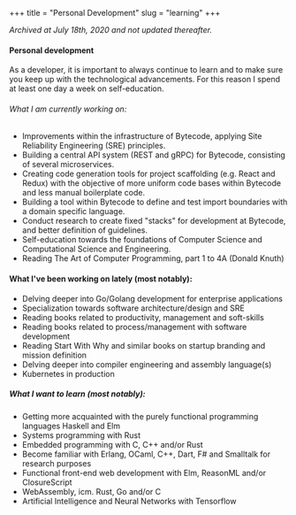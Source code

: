 +++
title = "Personal Development"
slug = "learning"
+++

_Archived at July 18th, 2020 and not updated thereafter._

#### Personal development

As a developer, it is important to always continue to learn and to make sure you keep up with the technological advancements. For this reason I spend at least one day a week on self-education.

###### What I am currently working on:

- Improvements within the infrastructure of Bytecode, applying Site Reliability Engineering (SRE) principles.
- Building a central API system (REST and gRPC) for Bytecode, consisting of several microservices.
- Creating code generation tools for project scaffolding (e.g. React and Redux) with the objective of more uniform code bases within Bytecode and less manual boilerplate code.
- Building a tool within Bytecode to define and test import boundaries with a domain specific language.
- Conduct research to create fixed "stacks" for development at Bytecode, and better definition of guidelines.
- Self-education towards the foundations of Computer Science and Computational Science and Engineering.
- Reading The Art of Computer Programming, part 1 to 4A (Donald Knuth)

#### What I've been working on lately (most notably):

- Delving deeper into Go/Golang development for enterprise applications
- Specialization towards software architecture/design and SRE
- Reading books related to productivity, management and soft-skills
- Reading books related to process/management with software development
- Reading Start With Why and similar books on startup branding and mission definition
- Delving deeper into compiler engineering and assembly language(s)
- Kubernetes in production

##### What I want to learn (most notably):

- Getting more acquainted with the purely functional programming languages Haskell and Elm
- Systems programming with Rust
- Embedded programming with C, C++ and/or Rust
- Become familiar with Erlang, OCaml, C++, Dart, F# and Smalltalk for research purposes
- Functional front-end web development with Elm, ReasonML and/or ClosureScript
- WebAssembly, icm. Rust, Go and/or C
- Artificial Intelligence and Neural Networks with Tensorflow

